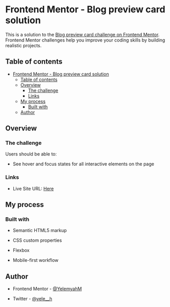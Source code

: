 
# Frontend Mentor - Blog preview card solution

  

This is a solution to the [Blog preview card challenge on Frontend Mentor](https://www.frontendmentor.io/challenges/blog-preview-card-ckPaj01IcS). Frontend Mentor challenges help you improve your coding skills by building realistic projects.

  

## Table of contents

  

- [Frontend Mentor - Blog preview card solution](#frontend-mentor---blog-preview-card-solution)
  - [Table of contents](#table-of-contents)
  - [Overview](#overview)
    - [The challenge](#the-challenge)
    - [Links](#links)
  - [My process](#my-process)
    - [Built with](#built-with)
  - [Author](#author)
  

## Overview

  

### The challenge

  

Users should be able to:

  

- See hover and focus states for all interactive elements on the page

  


### Links

- Live Site URL: [Here](https://blog-preview-card-psi-ivory.vercel.app/)

  

## My process

  

### Built with

  

- Semantic HTML5 markup

- CSS custom properties

- Flexbox

- Mobile-first workflow




## Author


- Frontend Mentor - [@YelemyahM](https://www.frontendmentor.io/profile/YelemyahM)

- Twitter - [@yele__h](https://www.twitter.com/yele__h)

  

